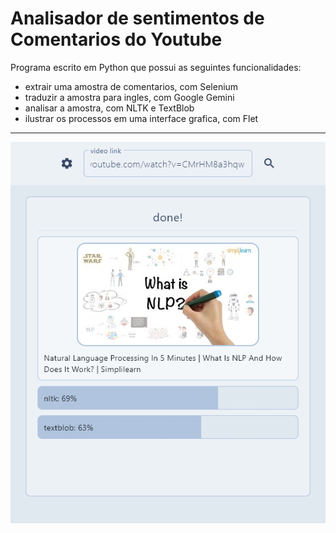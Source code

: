 # Analisador de sentimentos de Comentarios do Youtube

Programa escrito em Python que possui as seguintes funcionalidades:

- extrair uma amostra de comentarios, com Selenium
- traduzir a amostra para ingles, com Google Gemini
- analisar a amostra, com NLTK e TextBlob
- ilustrar os processos em uma interface grafica, com Flet

---

![pasta do projeto](README/results.png)
